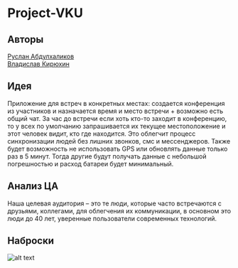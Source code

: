 # Project-VKU

## Авторы
[Руслан Абдулхаликов](https://github.com/ghost26)   
[Владислав Кирюхин](https://github.com/kvld)

## Идея
Приложение для встреч в конкретных местах: создается конференция из участников и назначается время и место встречи + возможно есть общий чат. За час до встречи если хоть кто-то заходит в конференцию, то у всех по умолчанию запрашивается их текущее местоположение и этот человек видит, кто где находится. Это облегчит процесс синхронизации людей без лишних звонков, смс и мессенджеров. Также будет возможность не использовать GPS или обновлять данные только раз в 5 минут. Тогда другие будут получать данные с небольшой погрешностью и расход батареи будет минимальный.

## Анализ ЦА
Наша целевая аудитория – это те люди, которые часто встречаются с друзьями, коллегами, для облегчения их коммуникации, в основном это люди до 40 лет, уверенные пользователи современных технологий. 

## Наброски
![alt text](https://github.com/ghost26/Project-VKU/raw/master/Meeting%20locator%20-%20Preview.gif "Logo Title Text 1")
